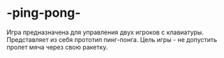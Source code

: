 # -ping-pong-
Игра предназначена для управления двух игроков с клавиатуры. Представляет из себя прототип пинг-понга. Цель игры - не допустить пролет мяча через свою ракетку.
